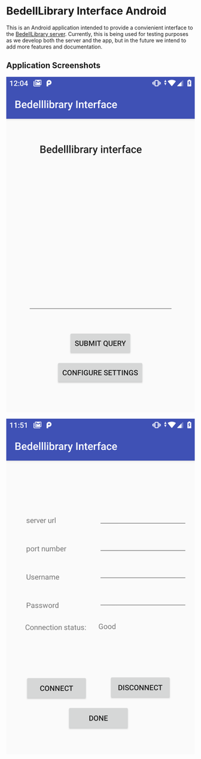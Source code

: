 
BedellLibrary Interface Android
===============================

This is an Android application intended to provide a convienient interface to the [BedellLibrary server](https://github.com/Chinchillord/Bedellibrary). Currently, this is being used for testing purposes as we develop both the server and the app, but in the future we intend to add more features and documentation.

Application Screenshots
-----------------------

![Main application window](screenshot2.png)

![Config page](screenshot1.png)
